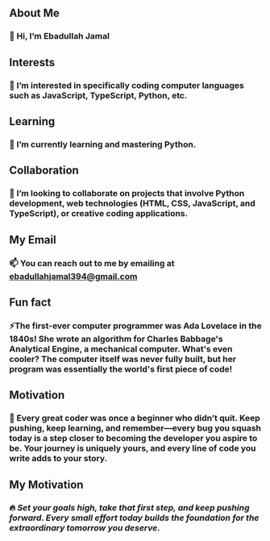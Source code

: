 ## About Me
### 👋 Hi, I’m **Ebadullah Jamal**

## Interests
### 👀 I’m interested in specifically coding computer languages such as **JavaScript**, **TypeScript**, **Python**, etc.

## Learning
### 🌱 I’m currently learning and mastering **Python**.

## Collaboration
### 💞️ I’m looking to collaborate on projects that involve **Python development**, web technologies (HTML, CSS, JavaScript, and TypeScript), or creative coding applications.

## My Email
### 📫 You can reach out to me by emailing at **ebadullahjamal394@gmail.com**

## Fun fact
### ⚡The first-ever computer programmer was **Ada Lovelace** in the 1840s! She wrote an algorithm for **Charles Babbage's** Analytical Engine, a mechanical computer. What's even cooler? The computer itself was never fully built, but her program was essentially the world's first piece of code!

## Motivation  
### 💪 Every great coder was once a beginner who didn’t quit. Keep pushing, keep learning, and remember—every bug you squash today is a step closer to becoming the developer you aspire to be. Your journey is uniquely yours, and every line of code you write adds to your story.

## My Motivation
### 🔥 ***Set your goals high, take that first step, and keep pushing forward. Every small effort today builds the foundation for the extraordinary tomorrow you deserve.***
